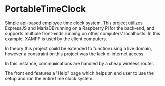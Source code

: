 # PortableTimeClock

Simple api-based employee time clock system. This project utilizes ExpressJS and MariaDB running on a Raspberry Pi for the back-end, and supports multiple front-ends running on other computers' localhosts. In this example, XAMPP is used by the client computers.  

In theory this project could be extended to function using a live domain, however a constraint on this project was the lack of internet access.

In this instance, communications are handled by a cheap wireless router.

The front end features a "Help" page which helps an end user to use the setup and run the entire time clock system.
